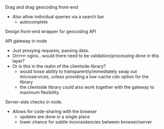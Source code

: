 Drag and drag geocoding front-end
  - Also allow individual queries via a search bar
      - autocomplete

Design front-end wrapper for geocoding API

API gateway in node
  - Just proxying requests, passing data..
  - Orrrrrr nginx.. would there need to be validation/processing done in this layer?
  - Or is this in the realm of the clientside library?
    - would loose ability to transparently/immediately swap out microservices,
      unless providing a low-cache cdn option for the library
    - the clientside library could also work together with the gateway to maximum flexibility

Server-side checks in node.
  - Allows for code-sharing with the browser
    - updates are done in a single place
    - lower chance for subtle inconsistencies between browser/server
